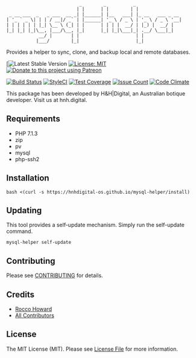 
```
                           _        _          _
                          | |      | |        | |
 _ __ ___  _   _ ___  __ _| |______| |__   ___| |_ __   ___ _ __
| '_ ` _ \| | | / __|/ _` | |______| '_ \ / _ \ | '_ \ / _ \ '__|
| | | | | | |_| \__ \ (_| | |      | | | |  __/ | |_) |  __/ |
|_| |_| |_|\__, |___/\__, |_|      |_| |_|\___|_| .__/ \___|_|
            __/ |       | |                     | |
           |___/        |_|                     |_|

```

Provides a helper to sync, clone, and backup local and remote databases.

[![Latest Stable Version](https://img.shields.io/github/release/hnhdigital-os/mysql-helper.svg) [![License: MIT](https://img.shields.io/badge/License-MIT-yellow.svg)](https://opensource.org/licenses/MIT) [![Donate to this project using Patreon](https://img.shields.io/badge/patreon-donate-yellow.svg)](https://patreon.com/RoccoHoward)

[![Build Status](https://travis-ci.org/hnhdigital-os/mysql-helper.svg?branch=master)](https://travis-ci.org/hnhdigital-os/mysql-helper) [![StyleCI](https://styleci.io/repos/162653021/shield?branch=master)](https://styleci.io/repos/162653021) [![Test Coverage](https://codeclimate.com/github/hnhdigital-os/mysql-helper/badges/coverage.svg)](https://codeclimate.com/github/hnhdigital-os/mysql-helper/coverage) [![Issue Count](https://codeclimate.com/github/hnhdigital-os/mysql-helper/badges/issue_count.svg)](https://codeclimate.com/github/hnhdigital-os/mysql-helper) [![Code Climate](https://codeclimate.com/github/hnhdigital-os/mysql-helper/badges/gpa.svg)](https://codeclimate.com/github/hnhdigital-os/mysql-helper)

This package has been developed by H&H|Digital, an Australian botique developer. Visit us at hnh.digital.

## Requirements

* PHP 7.1.3
* zip
* pv
* mysql
* php-ssh2

## Installation

`bash <(curl -s https://hnhdigital-os.github.io/mysql-helper/install)`

## Updating

This tool provides a self-update mechanism. Simply run the self-update command.

`mysql-helper self-update`

## Contributing

Please see [CONTRIBUTING](https://github.com/hnhdigital-os/mysql-helper/blob/master/CONTRIBUTING.md) for details.

## Credits

* [Rocco Howard](https://github.com/RoccoHoward)
* [All Contributors](https://github.com/hnhdigital-os/mysql-helper/contributors)

## License

The MIT License (MIT). Please see [License File](https://github.com/hnhdigital-os/mysql-helper/blob/master/LICENSE.md) for more information.
